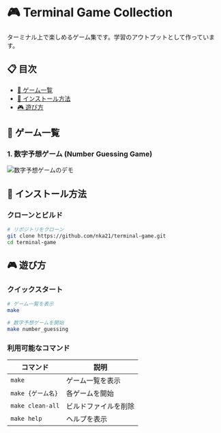 # 🎮 Terminal Game Collection

ターミナル上で楽しめるゲーム集です。学習のアウトプットとして作っています。

## 📋 目次

- [🎯 ゲーム一覧](#-ゲーム一覧)
- [🚀 インストール方法](#-インストール方法)
- [🎮 遊び方](#-遊び方)

## 🎯 ゲーム一覧

### 1. 数字予想ゲーム (Number Guessing Game)
![数字予想ゲームのデモ](./assets/demo/number_guessing.gif)

## 🚀 インストール方法
### クローンとビルド
```bash
# リポジトリをクローン
git clone https://github.com/nka21/terminal-game.git
cd terminal-game
```

## 🎮 遊び方

### クイックスタート
```bash
# ゲーム一覧を表示
make

# 数字予想ゲームを開始
make number_guessing
```

### 利用可能なコマンド

| コマンド | 説明 |
|---------|------|
| `make` | ゲーム一覧を表示 |
| `make {ゲーム名}` | 各ゲームを開始 |
| `make clean-all` | ビルドファイルを削除 |
| `make help` | ヘルプを表示 |